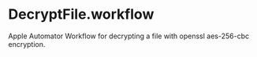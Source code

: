 DecryptFile.workflow
====================

Apple Automator Workflow for decrypting a file with openssl aes-256-cbc encryption.
